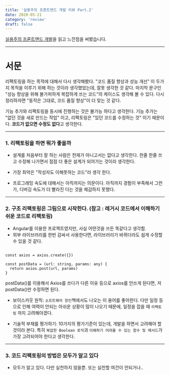 ```yaml
---
title: '실용주의 프론트엔드 개발 리뷰 Part.2'
date: 2020-05-21
category: 'review'
draft: false
---
```


[실용주의 프론트엔드 개발](https://peter-cho.gitbook.io/book/)을 읽고 느낀점을 써봤습니다.

---

<h1>서문</h1>

리팩토링을 하는 목적에 대해서 다시 생각해봤다. "코드 품질 향상과 성능 개선" 이 두가지 목적을 이루기 위해 하는 것이라 생각했었는데, 잘못 생각한 것 같다.
마지막 문구인 "성능 향상을 위해 불가피하게 복잡하게 쓰는 코드"의 케이스도 생각해 볼 수 있다. 다시 정리하자면 "동작은 그대로, 코드 품질 향상"이 더 맞는 것 같다.

기능 추가와 리팩토링을 동시에 진행하는 것은 불가능 하다고 생각한다. 기능 추가는 "없던 것을 새로 만드는 작업" 이고, 리팩토링은 "있던 코드를 수정하는 것" 이기 때문이다. <strong>코드가 없으면 수정도 없다</strong>고 생각한다.

---

### 1. 리팩토링을 하면 뭐가 좋을까

- 설계를 처음부터 잘 하는 사람은 천재가 아니고서는 없다고 생각한다. 한줄 한줄 쓰고 수정해 나가면서 점점 더 좋은 설계가 되어가는 것이라 생각한다.

- 가장 최악은 "작성자도 이해못하는 코드"라 생각 한다.

- 프로그래밍 속도에 대해서는 아직까지는 의문이다. 아직까지 경험이 부족해서 그런가, 디버깅 속도가 더 빨라진 다는 것을 체감하지 못했다.

---

### 2. 구조 리팩토링은 그림으로 시작한다. (참고 : 레거시 코드에서 이해하기 쉬운 코드로 리팩토링)

- Angular를 이용한 프로젝트였지만, 사실 어떤것을 쓰든 똑같다고 생각함.
- 외부 라이브러리를 한번 감싸서 사용한다면, 라이브러리가 바뀌더라도 쉽게 수정할 수 있을 것 같다.

```

const axios = axios.create({})

const postData = (url: string, params: any) {
  return axios.post(url, params)
}
```

postData()를 이용해서 Axios를 쓰다가 다른 이유 등으로 axios를 안쓰게 된다면, 저 postData()만 수정하면 된다.

- 보이스카웃 원칙: <code>소프트웨어 장인</code>책에서도 나오는 이 용어를 좋아한다. 다만 일정 등으로 인해 여력이 안되는 아쉬운 상황이 많이 나오기 때문에, 일정을 잡을 때 <code>리팩토링</code> 까지 고려해야겠다.

- 기술적 부채를 평가하기: 10가지의 평가기준이 있는데, 개발을 하면서 고려해야 할 것이라 본다. 특히 <code>복잡한 Boolean 로직</code>과 <code>이해하기 어려울 수 있는 함수 및 메서드</code>가 가장 고려되어야 한다고 생각한다.

---

### 3. 코드 리팩토링의 방법은 모두가 알고 있다

- 모두가 알고 있다. 다만 실천하지 않을뿐. 또는 실천할 여건이 안되거나..
